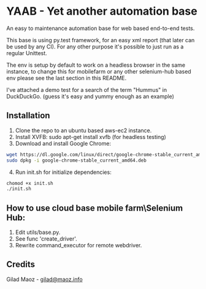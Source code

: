 # YAAB - Yet another automation base #

An easy to maintenance automation base for web based end-to-end tests.

This base is using py.test framework, for an easy xml report (that later can be used by any CI).
For any other purpose it's possible to just run as a regular Unittest.

The env is setup by default to work on a headless browser in the same instance,
to change this for mobilefarm or any other selenium-hub based env please see the last section in this README.

I've attached a demo test for a search of the term "Hummus" in DuckDuckGo.
(guess it's easy and yummy enough as an example)

## Installation

1. Clone the repo to an ubuntu based aws-ec2 instance.
2. Install XVFB: sudo apt-get install xvfb (for headless testing)
3. Download and install Google Chrome:
```bash
wget https://dl.google.com/linux/direct/google-chrome-stable_current_amd64.deb
sudo dpkg -i google-chrome-stable_current_amd64.deb
```
4. Run init.sh for initialize dependencies:
```bash
chomod +x init.sh
./init.sh
```


## How to use cloud base mobile farm\Selenium Hub:

1. Edit utils/base.py.
2. See func 'create_driver'.
3. Rewrite command_executor for remote webdriver.


## Credits

Gilad Maoz - gilad@maoz.info
